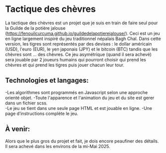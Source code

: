 # Tactique des chèvres
La tactique des chèvres est un projet que je suis en train de faire seul pour la Guilde de la potière jalouse (https://fenouilcurcuma.github.io/guildedelapotierejalouse/). Ceci est un jeu en ligne largement inspiré du jeu traditionnel népalais Bagh Chal. Dans cette version, les tigres sont représentés par des devises : le dollar américain (USD), l'euro (EUR), le yen japonais (JPY) et le bitcoin (BTC) tandis que les chèvres sont … des chèvres. Ce jeu asymétrique (quand il sera achevé) sera jouable par 2 joueurs humains qui pourront choisir qui prend les chèvres et qui prend les tigres puis jouer chacun leur tour.

## Technologies et langages:
-Les algorithmes sont programmés en Javascript selon une approche orienté objet.
-Toute l'apparence et l'animation du jeu et du site est gerer dans un fichier scss.  
-Le jeu se tient dans une seule page HTML et est jouable en ligne.
-Une page d’instructions complète le jeu.

## À venir:
Alors que le plus gros du projet et fait, je dois encore peaufiner des détails. Il sera achevé dans les environs de la mi-Mai 2025.

